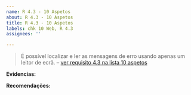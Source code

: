 ```yaml
---
name: R 4.3 - 10 Aspetos
about: R 4.3 - 10 Aspetos
title: R 4.3 - 10 Aspetos
labels: chk 10 Web, R 4.3
assignees: ''

---
```


> É possível localizar e ler as mensagens de erro usando apenas um leitor de ecrã. 
> – [ver requisito 4.3 na lista 10 aspetos](https://amagovpt.github.io/kit-selo/checklists/checklist-10aspetos#n43)

**Evidencias:**

**Recomendações:**
